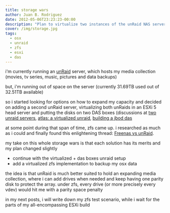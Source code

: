 ```yaml
---
title: storage wars
author: Juan B. Rodriguez
date: 2012-05-06T23:23:23-00:00
description: "Plan to virtualize two instances of the unRaid NAS server, running as two virtual machines in a VMWare Esxi installation, as well as setting up a server with zfs as the filesystem."
cover: /img/storage.jpg
tags:
  - osx
  - unraid
  - zfs
  - esxi
  - das
---
```


i'm currently running an [unRaid](https://lime-technology.com) server, which hosts my media collection  (movies, tv series, music, pictures and data backups)

but, i'm running out of space on the server (currently 31.69TB used out of 32.51TB available)

so i started looking for options on how to expand my capacity and decided on adding a second unRaid server, virtualizing both unRaids in an ESXi 5 head server and putting the disks on two DAS boxes (discussions at [two unraid servers](https://lime-technology.com/forum/index.php?topic=14521.0), [atlas: a virtualized unraid](https://lime-technology.com/forum/index.php?topic=14695.0), [building a jbod das](https://www.servethehome.com/sas-expanders-diy-cheap-low-cost-jbod-enclosures-raid/)

at some point during that span of time, zfs came up. i researched as much as i could and finally found this enlightening thread: [Freenas vs unRaid](https://forum.xbmc.org/showthread.php?tid=82811&page=17).

my take on this whole storage wars is that each solution has its merits and my plan changed slightly

- continue with the virtualized + das boxes unraid setup
- add a virtualized zfs implementation to backup my osx data

the idea is that unRaid is much better suited to hold an expanding media collection, where i can add drives when needed and keep having one parity disk to protect the array. under zfs, every drive (or more precisely every vdev) would hit me with a parity space penalty

in my next posts, i will write down my zfs test scenario, while i wait for the parts of my all-encompassing ESXi build
